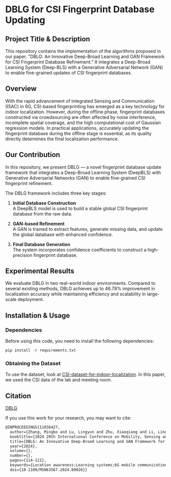 # DBLG for CSI Fingerprint Database Updating

## Project Title & Description

This repository contains the implementation of the algorithms proposed in our paper, "DBLG: An Innovative Deep-Broad Learning and GAN Framework for CSI Fingerprint Database Refinement." It integrates a Deep-Broad Learning System (Deep-BLS) with a Generative Adversarial Network (GAN) to enable fine-grained updates of CSI fingerprint databases.

## Overview

With the rapid advancement of Integrated Sensing and Communication (ISAC) in 6G, CSI-based fingerprinting has emerged as a key technology for indoor localization. However, during the offline phase, fingerprint databases constructed via crowdsourcing are often affected by noise interference, incomplete spatial coverage, and the high computational cost of Gaussian regression models. In practical applications, accurately updating the fingerprint database during the offline stage is essential, as its quality directly determines the final localization performance.

## Our Contribution

In this repository, we present DBLG — a novel fingerprint database update framework that integrates a Deep-Broad Learning System (DeepBLS) with Generative Adversarial Networks (GAN) to enable fine-grained CSI fingerprint refinement.

The DBLG framework includes three key stages:

1. **Initial Database Construction**  
   A DeepBLS model is used to build a stable global CSI fingerprint database from the raw data.

2. **GAN-based Refinement**  
   A GAN is trained to extract features, generate missing data, and update the global database with enhanced confidence.

3. **Final Database Generation**  
   The system incorporates confidence coefficients to construct a high-precision fingerprint database.

## Experimental Results

We evaluate DBLG in two real-world indoor environments. Compared to several existing methods, DBLG achieves up to 46.78% improvement in localization accuracy while maintaining efficiency and scalability in large-scale deployment.

## Installation & Usage
### Dependencies
Before using this code, you need to install the following dependencies:
```python
pip install -r requirements.txt
```
### Obtaining the Dataset
To use the dataset, look at [CSI-dataset-for-indoor-localization](https://github.com/qiang5love1314/CSI-dataset-for-indoor-localization). In this paper, we used the CSI data of the lab and meeting room.

## Citation

[DBLG](https://ieeexplore.ieee.org/document/11036427)

If you use this work for your research, you may want to cite:

```latex
@INPROCEEDINGS{11036427,
  author={Zhang, Mingbo and Lu, Lingyun and Zhu, Xiaoqiang and Li, Lingkun and Gao, Ruipeng},
  booktitle={2024 20th International Conference on Mobility, Sensing and Networking (MSN)}, 
  title={DBLG: An Innovative Deep-Broad Learning and GAN Framework for CSI Fingerprint Database Refinement}, 
  year={2024},
  volume={},
  number={},
  pages={114-121},
  keywords={Location awareness;Learning systems;6G mobile communication;Accuracy;Databases;Fingerprint recognition;Generative adversarial networks;Feature extraction;Robustness;Radiofrequency identification;CSI;Deep Learning;Broad Learning System;GAN},
  doi={10.1109/MSN63567.2024.00026}}
```